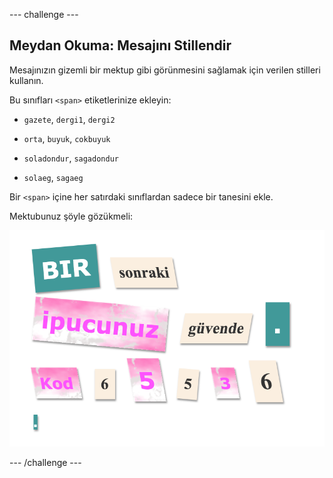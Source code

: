 --- challenge ---

## Meydan Okuma: Mesajını Stillendir

Mesajınızın gizemli bir mektup gibi görünmesini sağlamak için verilen stilleri kullanın.

Bu sınıfları `<span>` etiketlerinize ekleyin:

+ `gazete`, `dergi1`, `dergi2`

+ `orta`, `buyuk`, `cokbuyuk`

+ `soladondur`, `sagadondur`

+ `solaeg`, `sagaeg`

Bir `<span>` içine her satırdaki sınıflardan sadece bir tanesini ekle.

Mektubunuz şöyle gözükmeli:

![ekran görüntüsü](images/letter-challenge1.png)

--- /challenge ---